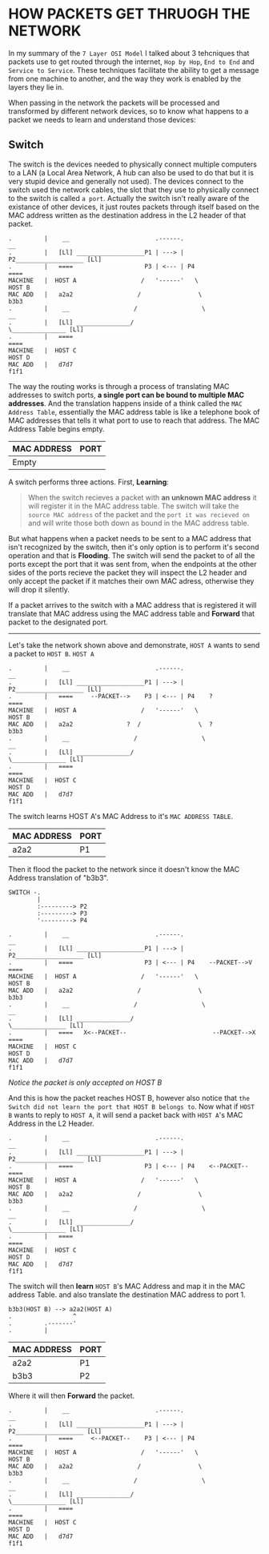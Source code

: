 # HOW PACKETS GET THRUOGH THE NETWORK

In my summary of the `7 Layer OSI Model` I talked about 3 tehcniques that packets use to get routed through the internet, `Hop by Hop`, `End to End` and `Service to Service`. These techniques facilitate the ability to get a message from one machine to another, and the way they work is enabled by the layers they lie in.

When passing in the network the packets will be processed and transformed by different network devices, so to know what happens to a packet we needs to learn and understand those devices:

## Switch

The switch is the devices needed to physically connect multiple computers to a LAN (a Local Area Network, A hub can also be used to do that but it is very stupid device and generally not used). The devices connect to the switch used the network cables, the slot that they use to physically connect to the switch is called `a port`. Actually the switch isn't really aware of the existance of other devices, it just routes packets through itself based on the MAC address written as the destination address in the L2 header of that packet.

```
.         |    __                        .------.                        __
.         |   [Ll] ___________________P1 | ---> | P2___________________ [Ll]
.         |   ====                    P3 | <--- | P4                    ====
MACHINE   |  HOST A                  /   '------'   \                  HOST B
MAC ADD   |   a2a2                  /                \                  b3b3
.         |    __                  /                  \                  __
.         |   [Ll] _______________/                    \_______________ [Ll]
.         |   ====                                                      ====
MACHINE   |  HOST C                                                    HOST D
MAC ADD   |   d7d7                                                      f1f1
```

The way the routing works is through a process of translating MAC addresses to switch ports, **a single port can be bound to multiple MAC addresses**. And the translation happens inside of a think called the `MAC Address Table`, essentially the MAC address table is like a telephone book of MAC addresses that tells it what port to use to reach that address. The MAC Address Table begins empty.


| MAC ADDRESS   | PORT          |
| ------------- | ------------- |
| Empty         |               |


A switch performs three actions. First, **Learning**:
> When the switch recieves a packet with **an unknown MAC address** it will register it in the MAC address table. The switch will take the `source MAC address` of the packet and the `port it was recieved on` and will write those both down as bound in the MAC address table.



But what happens when a packet needs to be sent to a MAC address that isn't recognized by the switch, then it's only option is to perform it's second operation and that is **Flooding**. The switch will send the packet to of all the ports except the port that it was sent from, when the endpoints at the other sides of the ports recieve the packet they will inspect the L2 header and only accept the packet if it matches their own MAC adress, otherwise they will drop it silently.

If a packet arrives to the switch with a MAC address that is registered it will translate that MAC address using the MAC address table and **Forward** that packet to the designated port.

-------------------------------------------------------------------------------------------------------------------

Let's take the network shown above and demonstrate, `HOST A` wants to send a packet to `HOST B`. `HOST A` 
```
.         |    __                        .------.                        __
.         |   [Ll] ___________________P1 | ---> | P2___________________ [Ll]
.         |   ====     --PACKET-->    P3 | <--- | P4    ?               ====
MACHINE   |  HOST A                  /   '------'   \                  HOST B
MAC ADD   |   a2a2               ?  /                \  ?               b3b3
.         |    __                  /                  \                  __
.         |   [Ll] _______________/                    \_______________ [Ll]
.         |   ====                                                      ====
MACHINE   |  HOST C                                                    HOST D
MAC ADD   |   d7d7                                                      f1f1
```
The switch learns HOST A's MAC Address to it's `MAC ADDRESS TABLE`.

| MAC ADDRESS   | PORT          |
| ------------- | ------------- |
| a2a2          | P1            |

Then it flood the packet to the network since it doesn't know the MAC Address translation of "b3b3".
```
SWITCH -.
        |
        :---------> P2
        :---------> P3
        '---------> P4

.         |    __                        .------.                        __
.         |   [Ll] ___________________P1 | ---> | P2___________________ [Ll]
.         |   ====                    P3 | <--- | P4    --PACKET-->V    ====
MACHINE   |  HOST A                  /   '------'   \                  HOST B
MAC ADD   |   a2a2                  /                \                  b3b3
.         |    __                  /                  \                  __
.         |   [Ll] _______________/                    \_______________ [Ll]
.         |   ====   X<--PACKET--                        --PACKET-->X   ====
MACHINE   |  HOST C                                                    HOST D
MAC ADD   |   d7d7                                                      f1f1
```
*Notice the packet is only accepted on HOST B*

And this is how the packet reaches HOST B, however also notice that `the Switch did not learn the port that HOST B belongs to`.
Now what if `HOST B` wants to reply to `HOST A`, it will send a packet back with `HOST A`'s MAC Address in the L2 Header.

```
.         |    __                        .------.                        __
.         |   [Ll] ___________________P1 | ---> | P2___________________ [Ll]
.         |   ====                    P3 | <--- | P4    <--PACKET--     ====
MACHINE   |  HOST A                  /   '------'   \                  HOST B
MAC ADD   |   a2a2                  /                \                  b3b3
.         |    __                  /                  \                  __
.         |   [Ll] _______________/                    \_______________ [Ll]
.         |   ====                                                      ====
MACHINE   |  HOST C                                                    HOST D
MAC ADD   |   d7d7                                                      f1f1
```
The switch will then **learn** `HOST B`'s MAC Address and map it in the MAC address Table. and also translate the destination MAC address to port 1.

```
b3b3(HOST B) --> a2a2(HOST A)
.                 ^
.         .-------'
.         |
```

| MAC ADDRESS   | PORT          |
| ------------- | ------------- |
| a2a2          | P1            |
| b3b3          | P2            |

Where it will then **Forward** the packet.

```
.         |    __                        .------.                        __
.         |   [Ll] ___________________P1 | ---> | P2___________________ [Ll]
.         |   ====     <--PACKET--    P3 | <--- | P4                    ====
MACHINE   |  HOST A                  /   '------'   \                  HOST B
MAC ADD   |   a2a2                  /                \                  b3b3
.         |    __                  /                  \                  __
.         |   [Ll] _______________/                    \_______________ [Ll]
.         |   ====                                                      ====
MACHINE   |  HOST C                                                    HOST D
MAC ADD   |   d7d7                                                      f1f1
```